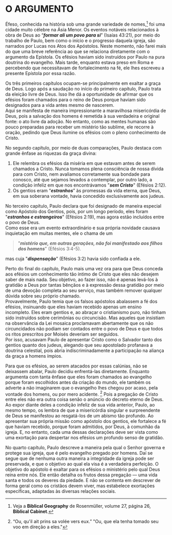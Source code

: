# O ARGUMENTO
Éfeso, conhecida na história sob uma grande variedade de nomes,[^1] foi uma cidade muito célebre na Ásia Menor. Os eventos notáveis relacionados à obra de Deus ao “**_formar ali um povo para si_**” (Isaías 43:21), por meio do trabalho de Paulo, bem como o início e o progresso daquela igreja, são narrados por Lucas nos Atos dos Apóstolos.
Neste momento, não farei mais do que uma breve referência ao que se relaciona diretamente com o argumento da Epístola. Os efésios haviam sido instruídos por Paulo na pura doutrina do evangelho. Mais tarde, enquanto estava preso em Roma e percebendo que necessitavam de fortalecimento na fé, ele lhes escreveu a presente Epístola por essa razão.

Os três primeiros capítulos ocupam-se principalmente em exaltar a graça de Deus. Logo após a saudação no início do primeiro capítulo, Paulo trata da eleição livre de Deus. Isso lhe dá a oportunidade de afirmar que os efésios foram chamados para o reino de Deus porque haviam sido designados para a vida antes mesmo de nascerem.  
Aqui se manifesta de maneira impressionante a maravilhosa misericórdia de Deus, pois a salvação dos homens é remetida à sua verdadeira e original fonte: o ato livre da adoção. No entanto, como as mentes humanas são pouco preparadas para receber um mistério tão sublime, ele recorre à oração, pedindo que Deus ilumine os efésios com o pleno conhecimento de Cristo.

No segundo capítulo, por meio de duas comparações, Paulo destaca com grande ênfase as riquezas da graça divina:  
1. Ele relembra os efésios da miséria em que estavam antes de serem chamados a Cristo. Nunca tomamos plena consciência de nossa dívida para com Cristo, nem avaliamos corretamente sua bondade para conosco, até que sejamos levados a contemplar, por outro lado, a condição infeliz em que nos encontrávamos "**_sem Cristo_**" (Efésios 2:12).  
2. Os gentios eram “**_estranhos_**” às promessas da vida eterna, que Deus, em sua soberana vontade, havia concedido exclusivamente aos judeus.

No terceiro capítulo, Paulo declara que foi designado de maneira especial como Apóstolo dos Gentios, pois, por um longo período, eles foram "**_estranhos e estrangeiros_**" (Efésios 2:19), mas agora estão incluídos entre o povo de Deus.  
Como esse era um evento extraordinário e sua própria novidade causava inquietação em muitas mentes, ele o chama de um

> "**_mistério que, em outras gerações, não foi manifestado aos filhos dos homens_**" (Efésios 3:4-5).

mas cuja "**_dispensação_**" (Efésios 3:2) havia sido confiada a ele.

Perto do final do capítulo, Paulo mais uma vez ora para que Deus conceda aos efésios um conhecimento tão íntimo de Cristo que eles não desejem saber de mais nada. Seu objetivo, ao fazer isso, não é apenas levá-los à gratidão a Deus por tantas bênçãos e à expressão dessa gratidão por meio de uma devoção completa ao seu serviço, mas também remover qualquer dúvida sobre seu próprio chamado.  
Provavelmente, Paulo temia que os falsos apóstolos abalassem a fé dos efésios, insinuando que eles haviam recebido apenas um ensino incompleto. Eles eram gentios e, ao abraçar o cristianismo puro, não tinham sido instruídos sobre cerimônias ou circuncisão. Mas aqueles que insistiam na observância da Lei mosaica proclamavam abertamente que os não circuncidados não podiam ser contados entre o povo de Deus e que todos os ritos prescritos por Moisés deveriam ser seguidos.  
Por isso, acusavam Paulo de apresentar Cristo como o Salvador tanto dos gentios quanto dos judeus, alegando que seu apostolado profanava a doutrina celestial, pois abria indiscriminadamente a participação na aliança da graça a homens ímpios.

Para que os efésios, ao serem atacados por essas calúnias, não se deixassem abalar, Paulo decidiu enfrentá-las diretamente.
Enquanto argumenta com tanta ênfase que eles foram chamados ao evangelho porque foram escolhidos antes da criação do mundo, ele também os adverte a não imaginarem que o evangelho lhes chegou por acaso, pela vontade dos homens, ou por mero acidente. [^2] Pois a pregação de Cristo entre eles não era outra coisa senão o anúncio do decreto eterno de Deus.
Ao expor diante deles a condição infeliz de sua vida anterior, Paulo, ao mesmo tempo, os lembra de que a misericórdia singular e surpreendente de Deus se manifestou ao resgatá-los de um abismo tão profundo.
Ao apresentar sua própria missão como apóstolo dos gentios, ele fortalece a fé que haviam recebido, porque foram admitidos, por Deus, à comunhão da igreja.
E, no entanto, cada uma dessas declarações deve ser vista como uma exortação para despertar nos efésios um profundo senso de gratidão.

No quarto capítulo, Paulo descreve a maneira pela qual o Senhor governa e protege sua igreja, que é pelo evangelho pregado por homens. Daí se segue que de nenhuma outra maneira a integridade da igreja pode ser preservada, e que o objetivo ao qual ela visa é a verdadeira perfeição.
O objetivo do apóstolo é exaltar para os efésios o ministério pelo qual Deus reina entre nós. Ele então detalha os frutos dessa pregação — uma vida santa e todos os deveres da piedade.
E não se contenta em descrever de forma geral como os cristãos devem viver, mas estabelece exortações específicas, adaptadas às diversas relações sociais.

[^1]:Veja a **Biblical Geography** de Rosenmüller, volume 27, página 26, **Biblical Cabinet**.
[^2]: “Ou, qu'il ait prins sa volée vers eux.” "Ou, que ela tenha tomado seu voo em direção a eles."